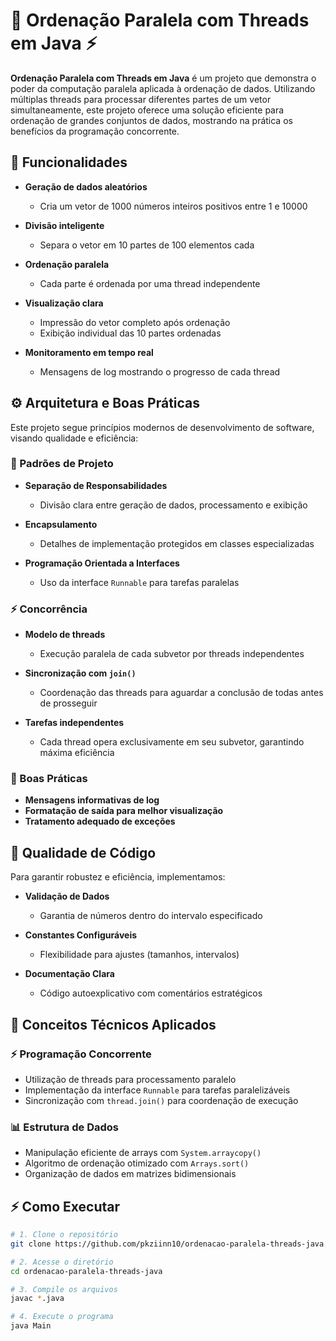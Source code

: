 # 🧵 Ordenação Paralela com Threads em Java ⚡️

**Ordenação Paralela com Threads em Java** é um projeto que demonstra o poder da computação paralela aplicada à ordenação de dados. Utilizando múltiplas threads para processar diferentes partes de um vetor simultaneamente, este projeto oferece uma solução eficiente para ordenação de grandes conjuntos de dados, mostrando na prática os benefícios da programação concorrente.

## 📌 Funcionalidades

- **Geração de dados aleatórios**  
  - Cria um vetor de 1000 números inteiros positivos entre 1 e 10000

- **Divisão inteligente**  
  - Separa o vetor em 10 partes de 100 elementos cada

- **Ordenação paralela**  
  - Cada parte é ordenada por uma thread independente

- **Visualização clara**  
  - Impressão do vetor completo após ordenação  
  - Exibição individual das 10 partes ordenadas

- **Monitoramento em tempo real**  
  - Mensagens de log mostrando o progresso de cada thread

## ⚙️ Arquitetura e Boas Práticas

Este projeto segue princípios modernos de desenvolvimento de software, visando qualidade e eficiência:

### 🧱 Padrões de Projeto

- **Separação de Responsabilidades**  
  - Divisão clara entre geração de dados, processamento e exibição

- **Encapsulamento**  
  - Detalhes de implementação protegidos em classes especializadas

- **Programação Orientada a Interfaces**  
  - Uso da interface `Runnable` para tarefas paralelas

### ⚡️ Concorrência

- **Modelo de threads**  
  - Execução paralela de cada subvetor por threads independentes

- **Sincronização com `join()`**  
  - Coordenação das threads para aguardar a conclusão de todas antes de prosseguir

- **Tarefas independentes**  
  - Cada thread opera exclusivamente em seu subvetor, garantindo máxima eficiência

### 📐 Boas Práticas

- **Mensagens informativas de log**  
- **Formatação de saída para melhor visualização**  
- **Tratamento adequado de exceções**

## 🧪 Qualidade de Código

Para garantir robustez e eficiência, implementamos:

- **Validação de Dados**  
  - Garantia de números dentro do intervalo especificado

- **Constantes Configuráveis**  
  - Flexibilidade para ajustes (tamanhos, intervalos)

- **Documentação Clara**  
  - Código autoexplicativo com comentários estratégicos

## 🧠 Conceitos Técnicos Aplicados

### ⚡️ Programação Concorrente

- Utilização de threads para processamento paralelo  
- Implementação da interface `Runnable` para tarefas paralelizáveis  
- Sincronização com `thread.join()` para coordenação de execução

### 📊 Estrutura de Dados

- Manipulação eficiente de arrays com `System.arraycopy()`  
- Algoritmo de ordenação otimizado com `Arrays.sort()`  
- Organização de dados em matrizes bidimensionais

## ⚡️ Como Executar

```bash
# 1. Clone o repositório
git clone https://github.com/pkziinn10/ordenacao-paralela-threads-java.git

# 2. Acesse o diretório
cd ordenacao-paralela-threads-java

# 3. Compile os arquivos
javac *.java

# 4. Execute o programa
java Main
